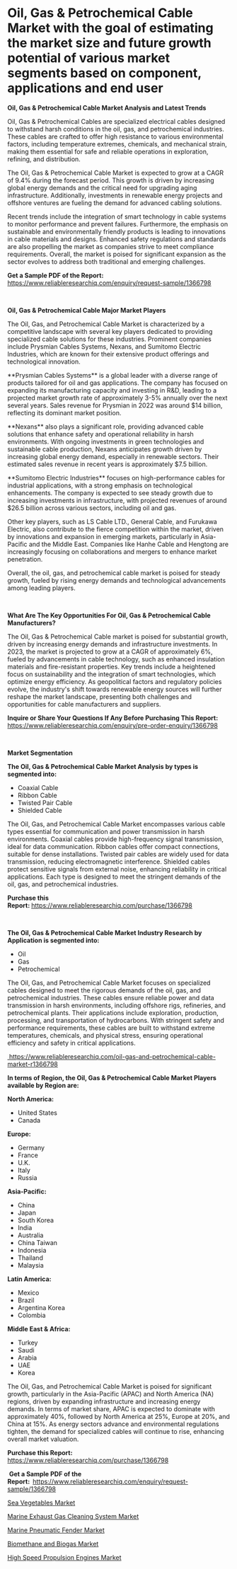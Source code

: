 <p><h1>Oil, Gas & Petrochemical Cable Market with the goal of estimating the market size and future growth potential of various market segments based on component, applications and end user</h1></p><p><strong>Oil, Gas & Petrochemical Cable Market Analysis and Latest Trends</strong></p>
<p><p>Oil, Gas & Petrochemical Cables are specialized electrical cables designed to withstand harsh conditions in the oil, gas, and petrochemical industries. These cables are crafted to offer high resistance to various environmental factors, including temperature extremes, chemicals, and mechanical strain, making them essential for safe and reliable operations in exploration, refining, and distribution.</p><p>The Oil, Gas & Petrochemical Cable Market is expected to grow at a CAGR of 9.4% during the forecast period. This growth is driven by increasing global energy demands and the critical need for upgrading aging infrastructure. Additionally, investments in renewable energy projects and offshore ventures are fueling the demand for advanced cabling solutions.</p><p>Recent trends include the integration of smart technology in cable systems to monitor performance and prevent failures. Furthermore, the emphasis on sustainable and environmentally friendly products is leading to innovations in cable materials and designs. Enhanced safety regulations and standards are also propelling the market as companies strive to meet compliance requirements. Overall, the market is poised for significant expansion as the sector evolves to address both traditional and emerging challenges.</p></p>
<p><strong>Get a Sample PDF of the Report:&nbsp;</strong> <a href="https://www.reliableresearchiq.com/enquiry/request-sample/1366798?utm_campaign=1087&utm_medium=2&utm_source=Github&utm_content=ia&utm_term=22032025&utm_id=oil-gas-petrochemical-cable">https://www.reliableresearchiq.com/enquiry/request-sample/1366798</a></p>
<p>&nbsp;</p>
<p><strong>Oil, Gas & Petrochemical Cable Major Market Players</strong></p>
<p><p>The Oil, Gas, and Petrochemical Cable Market is characterized by a competitive landscape with several key players dedicated to providing specialized cable solutions for these industries. Prominent companies include Prysmian Cables Systems, Nexans, and Sumitomo Electric Industries, which are known for their extensive product offerings and technological innovation.</p><p>**Prysmian Cables Systems** is a global leader with a diverse range of products tailored for oil and gas applications. The company has focused on expanding its manufacturing capacity and investing in R&D, leading to a projected market growth rate of approximately 3-5% annually over the next several years. Sales revenue for Prysmian in 2022 was around $14 billion, reflecting its dominant market position.</p><p>**Nexans** also plays a significant role, providing advanced cable solutions that enhance safety and operational reliability in harsh environments. With ongoing investments in green technologies and sustainable cable production, Nexans anticipates growth driven by increasing global energy demand, especially in renewable sectors. Their estimated sales revenue in recent years is approximately $7.5 billion.</p><p>**Sumitomo Electric Industries** focuses on high-performance cables for industrial applications, with a strong emphasis on technological enhancements. The company is expected to see steady growth due to increasing investments in infrastructure, with projected revenues of around $26.5 billion across various sectors, including oil and gas.</p><p>Other key players, such as LS Cable LTD., General Cable, and Furukawa Electric, also contribute to the fierce competition within the market, driven by innovations and expansion in emerging markets, particularly in Asia-Pacific and the Middle East. Companies like Hanhe Cable and Hengtong are increasingly focusing on collaborations and mergers to enhance market penetration.</p><p>Overall, the oil, gas, and petrochemical cable market is poised for steady growth, fueled by rising energy demands and technological advancements among leading players.</p></p>
<p>&nbsp;</p>
<p><strong>What Are The Key Opportunities For Oil, Gas & Petrochemical Cable Manufacturers?</strong></p>
<p><p>The Oil, Gas & Petrochemical Cable market is poised for substantial growth, driven by increasing energy demands and infrastructure investments. In 2023, the market is projected to grow at a CAGR of approximately 6%, fueled by advancements in cable technology, such as enhanced insulation materials and fire-resistant properties. Key trends include a heightened focus on sustainability and the integration of smart technologies, which optimize energy efficiency. As geopolitical factors and regulatory policies evolve, the industry's shift towards renewable energy sources will further reshape the market landscape, presenting both challenges and opportunities for cable manufacturers and suppliers.</p></p>
<p><strong>Inquire or Share Your Questions If Any Before Purchasing This Report:</strong> <a href="https://www.reliableresearchiq.com/enquiry/pre-order-enquiry/1366798?utm_campaign=1087&utm_medium=2&utm_source=Github&utm_content=ia&utm_term=22032025&utm_id=oil-gas-petrochemical-cable">https://www.reliableresearchiq.com/enquiry/pre-order-enquiry/1366798</a></p>
<p>&nbsp;</p>
<p><strong>Market Segmentation</strong></p>
<p><strong>The Oil, Gas & Petrochemical Cable Market Analysis by types is segmented into:</strong></p>
<p><ul><li>Coaxial Cable</li><li>Ribbon Cable</li><li>Twisted Pair Cable</li><li>Shielded Cable</li></ul></p>
<p><p>The Oil, Gas, and Petrochemical Cable Market encompasses various cable types essential for communication and power transmission in harsh environments. Coaxial cables provide high-frequency signal transmission, ideal for data communication. Ribbon cables offer compact connections, suitable for dense installations. Twisted pair cables are widely used for data transmission, reducing electromagnetic interference. Shielded cables protect sensitive signals from external noise, enhancing reliability in critical applications. Each type is designed to meet the stringent demands of the oil, gas, and petrochemical industries.</p></p>
<p><strong>Purchase this Report:&nbsp;</strong><a href="https://www.reliableresearchiq.com/purchase/1366798?utm_campaign=1087&utm_medium=2&utm_source=Github&utm_content=ia&utm_term=22032025&utm_id=oil-gas-petrochemical-cable">https://www.reliableresearchiq.com/purchase/1366798</a></p>
<p>&nbsp;</p>
<p><strong>The Oil, Gas & Petrochemical Cable Market Industry Research by Application is segmented into:</strong></p>
<p><ul><li>Oil</li><li>Gas</li><li>Petrochemical</li></ul></p>
<p><p>The Oil, Gas, and Petrochemical Cable Market focuses on specialized cables designed to meet the rigorous demands of the oil, gas, and petrochemical industries. These cables ensure reliable power and data transmission in harsh environments, including offshore rigs, refineries, and petrochemical plants. Their applications include exploration, production, processing, and transportation of hydrocarbons. With stringent safety and performance requirements, these cables are built to withstand extreme temperatures, chemicals, and physical stress, ensuring operational efficiency and safety in critical applications.</p></p>
<p><a href="https://www.reliableresearchiq.com/oil-gas-and-petrochemical-cable-market-r1366798?utm_campaign=1087&utm_medium=2&utm_source=Github&utm_content=ia&utm_term=22032025&utm_id=oil-gas-petrochemical-cable">&nbsp;https://www.reliableresearchiq.com/oil-gas-and-petrochemical-cable-market-r1366798</a></p>
<p><strong>In terms of Region, the Oil, Gas & Petrochemical Cable Market Players available by Region are:</strong></p>
<p>
    <p> <strong> North America: </strong>
        <ul>
            <li>United States</li>
            <li>Canada</li>
        </ul>
        </p> 
    <p> <strong> Europe: </strong>
        <ul>
            <li>Germany</li>
            <li>France</li>
            <li>U.K.</li>
            <li>Italy</li>
            <li>Russia</li>
        </ul>
        </p> 
    <p> <strong> Asia-Pacific: </strong>
        <ul>
            <li>China</li>
            <li>Japan</li>
            <li>South Korea</li>
            <li>India</li>
            <li>Australia</li>
            <li>China Taiwan</li>
            <li>Indonesia</li>
            <li>Thailand</li>
            <li>Malaysia</li>
        </ul>
        </p> 
    <p> <strong> Latin America: </strong>
        <ul>
            <li>Mexico</li>
            <li>Brazil</li>
            <li>Argentina Korea</li>
            <li>Colombia</li>
        </ul>
        </p> 
    <p> <strong> Middle East & Africa: </strong>
        <ul>
            <li>Turkey</li>
            <li>Saudi</li>
            <li>Arabia</li>
            <li>UAE</li>
            <li>Korea</li>
        </ul>
    </p>
    </p>
<p><p>The Oil, Gas, and Petrochemical Cable Market is poised for significant growth, particularly in the Asia-Pacific (APAC) and North America (NA) regions, driven by expanding infrastructure and increasing energy demands. In terms of market share, APAC is expected to dominate with approximately 40%, followed by North America at 25%, Europe at 20%, and China at 15%. As energy sectors advance and environmental regulations tighten, the demand for specialized cables will continue to rise, enhancing overall market valuation.</p></p>
<p><strong>Purchase this Report: </strong><a href="https://www.reliableresearchiq.com/purchase/1366798?utm_campaign=1087&utm_medium=2&utm_source=Github&utm_content=ia&utm_term=22032025&utm_id=oil-gas-petrochemical-cable">https://www.reliableresearchiq.com/purchase/1366798</a></p>
<p>&nbsp;<strong>Get a Sample PDF of the Report:&nbsp;&nbsp;</strong><a href="https://www.reliableresearchiq.com/enquiry/request-sample/1366798?utm_campaign=1087&utm_medium=2&utm_source=Github&utm_content=ia&utm_term=22032025&utm_id=oil-gas-petrochemical-cable">https://www.reliableresearchiq.com/enquiry/request-sample/1366798</a></p>
<p><strong></strong></p>
<p><p><a href="https://github.com/bibzmuiko/Market-Research-Report-List-1/blob/main/sea-vegetables-market.md?utm_campaign=1087&utm_medium=2&utm_source=Github&utm_content=ia&utm_term=22032025&utm_id=oil-gas-petrochemical-cable">Sea Vegetables Market</a></p><p><a href="https://github.com/linnuripat/Market-Research-Report-List-1/blob/main/marine-exhaust-gas-cleaning-system-market.md?utm_campaign=1087&utm_medium=2&utm_source=Github&utm_content=ia&utm_term=22032025&utm_id=oil-gas-petrochemical-cable">Marine Exhaust Gas Cleaning System Market</a></p><p><a href="https://github.com/larotnanonhx/Market-Research-Report-List-1/blob/main/marine-pneumatic-fender-market.md?utm_campaign=1087&utm_medium=2&utm_source=Github&utm_content=ia&utm_term=22032025&utm_id=oil-gas-petrochemical-cable">Marine Pneumatic Fender Market</a></p><p><a href="https://github.com/ikokwuihepa/Market-Research-Report-List-1/blob/main/biomethane-and-biogas-market.md?utm_campaign=1087&utm_medium=2&utm_source=Github&utm_content=ia&utm_term=22032025&utm_id=oil-gas-petrochemical-cable">Biomethane and Biogas Market</a></p><p><a href="https://github.com/kumadenthela/Market-Research-Report-List-1/blob/main/high-speed-propulsion-engines-market.md?utm_campaign=1087&utm_medium=2&utm_source=Github&utm_content=ia&utm_term=22032025&utm_id=oil-gas-petrochemical-cable">High Speed Propulsion Engines Market</a></p></p>